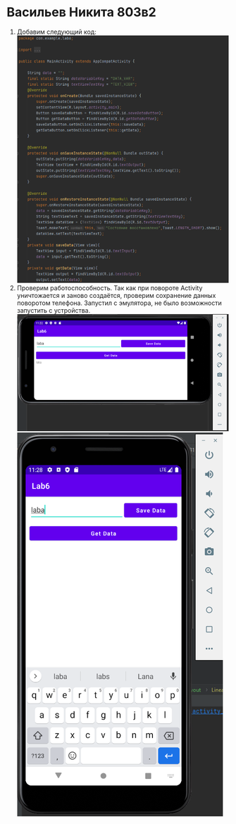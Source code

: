 # Васильев Никита 803в2
1. Добавим следующий код:  
![изображение](img/mob1.png)
4. Проверим работоспособность. Так как при повороте Activity уничтожается и заново создаётся, проверим сохранение данных поворотом телефона.
Запустил с эмулятора, не было возможности запустить с устройства.
![изображение](img/mob2.png)  
![изображение](img/mob3.png)


  

